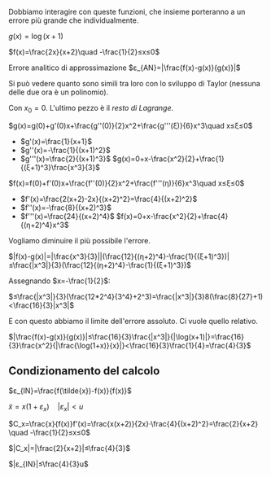 Dobbiamo interagire con queste funzioni, che insieme porteranno a un errore più grande che individualmente.

$g(x)=\log(x+1)$

$f(x)=\frac{2x}{x+2}\quad -\frac{1}{2}≤x≤0$

Errore analitico di approssimazione $ε_{AN}=|\frac{f(x)-g(x)}{g(x)}|$

Si può vedere quanto sono simili tra loro con lo sviluppo di Taylor (nessuna delle due ora è un polinomio).

Con $x_0=0$. L'ultimo pezzo è il *resto di Lagrange*.

$g(x)=g(0)+g'(0)x+\frac{g''(0)}{2}x^2+\frac{g'''(ξ)}{6}x^3\quad x≤ξ≤0$
- $g'(x)=\frac{1}{x+1}$
- $g''(x)=-\frac{1}{(x+1)^2}$
- $g'''(x)=\frac{2}{(x+1)^3}$
$g(x)=0+x-\frac{x^2}{2}+\frac{1}{(ξ+1)^3}\frac{x^3}{3}$

$f(x)=f(0)+f'(0)x+\frac{f''(0)}{2}x^2+\frac{f'''(η)}{6}x^3\quad x≤ξ≤0$
- $f'(x)=\frac{2(x+2)-2x}{(x+2)^2}=\frac{4}{(x+2)^2}$
- $f''(x)=-\frac{8}{(x+2)^3}$
- $f'''(x)=\frac{24}{(x+2)^4}$
$f(x)=0+x-\frac{x^2}{2}+\frac{4}{(η+2)^4}x^3$

Vogliamo diminuire il più possibile l'errore.

$|f(x)-g(x)|=|\frac{x^3}{3}||(\frac{12}{(η+2)^4}-\frac{1}{(ξ+1)^3})|≤\frac{|x^3|}{3}(\frac{12}{(η+2)^4}-\frac{1}{(ξ+1)^3})$

Assegnando $x=-\frac{1}{2}$:

$≤\frac{|x^3|}{3}(\frac{12*2^4}{3^4}+2^3)=\frac{|x^3|}{3}8(\frac{8}{27}+1)<\frac{16}{3}|x^3|$

E con questo abbiamo il limite dell'errore assoluto. Ci vuole quello relativo.

$|\frac{f(x)-g(x)}{g(x)}|≤\frac{16}{3}\frac{|x^3|}{|\log(x+1)|}=\frac{16}{3}\frac{x^2}{|\frac{\log(1+x)}{x}|}<\frac{16}{3}\frac{1}{4}=\frac{4}{3}$

## Condizionamento del calcolo

$ε_{IN}=\frac{f(\tilde{x})-f(x)}{f(x)}$

$\tilde{x}=x(1+ε_x)\quad |ε_x|<u$

$C_x=\frac{x}{f(x)}f'(x)=\frac{x(x+2)}{2x}·\frac{4}{(x+2)^2}=\frac{2}{x+2} \quad -\frac{1}{2}≤x≤0$

$|C_x|=|\frac{2}{x+2}|≤\frac{4}{3}$

$|ε_{IN}|≤\frac{4}{3}u$